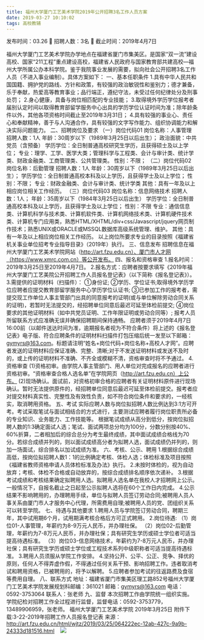 ```yaml
---
title: 福州大学厦门工艺美术学院2019年公开招聘3名工作人员方案
date: 2019-03-27 10:10:02
tags: 高校教辅
---
```

发布时间：03.26   🌟   招聘人数：3名   🌈   截止时间：2019年4月7日
<!-- more -->

福州大学厦门工艺美术学院办学地点在福建省厦门市集美区。是国家“双一流”建设高校、国家“211工程”重点建设高校，福建省人民政府与国家教育部共建高校—福州大学所属公办本科学院。鉴于我院事业发展的需要，拟向社会公开招聘3名工作人员（不进入事业编制）。具体方案如下：
一、基本任职条件
1.具有中华人民共和国国籍、拥护党的路线、方针和政策，有较强的政治敏锐性和鉴别力；德才兼备，乐于奉献，热爱高等教育事业；品行端正，遵纪守法，未受过任何纪律处分及刑事处罚；
2.身心健康，具备与岗位相匹配的专业技能；
3.取得境外学历学位报考者届别认定时间以取得教育部留学服务中心出具的学历学位认证时间为准；除年龄条件以外，其他各项资格时间截止至2019年3月31日；
4.具有较强的事业心、责任心和奉献精神，善于与人沟通合作，具有较强的文字写作能力、组织协调能力和解决实际问题能力。
二、招聘岗位及要求
（一）岗位代码01
岗位名称：人事管理
招聘人数：1人
年龄：30周岁以下（1989年3月25日以后出生）；
政治面貌：中共党员（含预备）
学历学位：全日制普通高校研究生学历，且获得硕士及以上学位；
专业：理学、工学、医学大类；管理科学与工程类、会计与审计类、统计学类、财政金融类、工商管理类、公共管理类。
性别：不限；
（二）岗位代码02
岗位名称：后勤管理
招聘人数：1人
年龄：30周岁以下（1989年3月25日以后出生）；
学历学位：全日制普通高校本科及以上学历，且获得学士及以上学位；
性别：不限；
专业：财政金融类、会计与审计类、统计学类
其他：具有一年及以上相应岗位相关工作经历。
（三）岗位代码03
岗位名称：信息网络技术
招聘人数：1人；
年龄：35周岁以下（1984年3月25日以后出生）
学历学位：全日制普通高校本科及以上学历，且获得学士及以上学位；
性别：不限
专业：通信信息类、计算机科学与技术类、计算机软件类、计算机网络技术类、计算机硬件技术类、计算机专门应用类，熟悉HTML/XHTML/div+css/Javascript/jquery网页制作技术；熟悉UNIX或ORACLE或MSSQL数据库高级系统管理、维护。
其他：具有一年及以上相应岗位相关工作经历。
以上岗位所要求专业的目录按照《福建省机关事业单位招考专业指导目录》（2019年）执行。
三、信息发布
招聘信息在福州大学厦门工艺美术学院网站（http://art.fzu.edu.cn）、厦门市人才网（https://www.xmrc.com.cn）等公开发布。
四、报名和资格审查
1.报名时间：2019年3月25日至2019年4月7日。
2.报名方式：应聘者按要求填写《2019年福州大学厦门工艺美院公开招聘工作人员报名登记表》（以下简称《报名登记表》）。
3.需提供的证明材料（扫描件）：
①身份证;
②学历、学位证书;取得境外学历学位应聘者应提交教育部留学服务中心学历学位认证书;
③已参加工作的报考者，需提交现工作单位人事主管部门出具的同意报考的证明(或与单位解除劳动合同关系的证明)，若暂时无法提交的，经招聘单位同意后最迟可延至体检前提交;
④岗位要求的其他证明材料（如中共党员证明、工作年限证明或劳动合同等）;
报考人员所留联系方式应准确无误并确保招聘期间保持通畅。
应聘者须于2019年4月7日16:00前（以邮件送达时间为准，逾期报名者视为不符合条件）将上述的《报名登记表》电子版、符合应聘条件的证明材料扫描件打包压缩后统一发至以下邮箱：gymyrs@163.com。标题请注明“姓名+岗位代码+岗位名称+高校人才网”。应聘者发送的证明材料应保证准确、完整、清晰;对于不发送证明材料或发送不及时的，或上传的证明材料不准确、不齐全或模糊不清，资格审查时将不予通过。
4.资格审查
(1)资格初审。由学院人事主管部门、用人单位对完成报名的应聘者进行资格初审。“资格审查合格人选名单”在学院网页（http://art.fzu.edu.cn）上公布。
(2)现场确认。面试前，对资格初审合格的应聘者有关证明材料原件进行现场确认。暂时无法提供原件的，经招聘单位同意后最迟可延至体检前提交。报考者应对提交材料真实性、完整性及有效性负责，如不符合岗位条件和要求的，一经核实，取消聘用资格。
五、考试
实际应聘人数与岗位拟招聘人数比例达到3:1方可开考。考试采取笔试与面试相结合的方式进行，主要测试应聘者履行岗位职责所必备的专业知识、业务能力、工作技能等。
根据笔试成绩从高分到低分，按岗位拟招聘人数的1:3确定面试人选；笔试、面试两项总分均为100分，分数分别按40%、60%折算，二者相加后的综合总分为考生最终成绩，其中面试成绩合格线为70分。若综合成绩并列的，则以面试成绩高分者为拟聘人选，面试成绩仍并列的，则加一场面试，综合排名以加试成绩为准。
六、考核、公示、聘用
1.根据综合成绩高低，按岗位拟招聘人数1：1的比例确定考核、体检人选；体检标准及项目按照《福建省教师资格申请人员体检标准及办法》执行。
2.未按时体检的，视为自动放弃；考核、体检不合格或自动放弃的，按综合成绩排名顺序依次递补。
3.根据考试成绩和考核结果确定拟聘用人选。拟聘用人选名单在我校人才招聘网上公示。一般情况下，自报名截止之日起至公示拟聘人选将在60个工作日内完成。
4.公示结果不影响聘用的，办理聘用手续，单位与拟聘人员签订劳动合同;被聘用人员人事关系由厦门市人才服务中心代理，所需费用自理;被聘用人员的党、团组织关系可以转至学院。
七、待遇与其他要求
1.聘用人员与学院签订劳动合同，聘期三年，其中试用期6个月，试用期满考核合格后方可正式聘用。
2.岗位待遇:
（1）岗位01-人事管理，年薪约为8-9万元人民币，并办理社保。
（2）岗位02-后勤管理，年薪约为7-8万元人民币，并办理社保；具有研究生学历或硕士学位者可适当提高待遇标准。
（3）岗位03-信息网络技术，年薪约为7-8万元人民币，并办理社保；具有研究生学历或硕士学位或工程技术系列中级职称者可适当提高待遇标准。
3.聘用人员须服从学院工作安排。
4.坚持公开、公平、公正、竞争、择优的原则，任何人不得弄虚作假，不得通过任何关系干预、影响招聘工作。违者取消考试和聘用资格，已被聘用的，将予以解聘。
5.应聘者参加考试的往返路费及食宿等费用自理。
八、联系方式
地址：福建省厦门市集美区理工路852号福州大学厦门工艺美术学院发展规划科邮编：361021
邮箱：gymyrs@163.com
电话：0592-3753064
联系人：张老师
九、监督
本次招聘工作由学院统一组织实施。学院纪检对招聘工作全过程进行监督，监督电话：0592-3753779，13489906959，张老师。
福州大学厦门工艺美术学院
2019年3月25日
附件下载:3-22-2019年招聘工作人员报名登记表
来源：
http://art.fzu.edu.cn/html/wjtz/2019/03/25/064222ec-12ab-427c-9a9b-24333d181516.html
 
 ![](https://cdn.weiweiblog.cn/20181015134814.png)